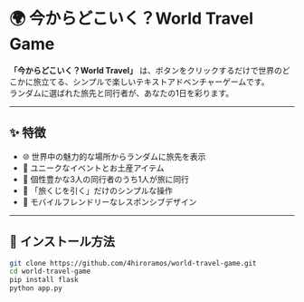 # 🌍 今からどこいく？World Travel Game

**「今からどこいく？World Travel」** は、ボタンをクリックするだけで世界のどこかに旅立てる、シンプルで楽しいテキストアドベンチャーゲームです。  
ランダムに選ばれた旅先と同行者が、あなたの1日を彩ります。

---

## ✨ 特徴

- 🌐 世界中の魅力的な場所からランダムに旅先を表示  
- 🎉 ユニークなイベントとお土産アイテム  
- 🧳 個性豊かな3人の同行者のうち1人が旅に同行  
- 🎲 「旅くじを引く」だけのシンプルな操作  
- 📱 モバイルフレンドリーなレスポンシブデザイン  

---

## 🚀 インストール方法

```bash
git clone https://github.com/4hiroramos/world-travel-game.git
cd world-travel-game
pip install flask
python app.py

